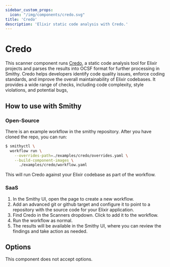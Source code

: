 ```yaml
---
sidebar_custom_props:
  icon: "/img/components/credo.svg"
title: 'Credo'
description: 'Elixir static code analysis with Credo.'
---
```


# Credo

This scanner component runs [Credo](https://github.com/rrrene/credo), a static code analysis tool for Elixir projects and parses the results into OCSF format for further processing in Smithy.
Credo helps developers identify code quality issues, enforce coding standards, and improve the overall maintainability of Elixir codebases.
It provides a wide range of checks, including code complexity, style violations, and potential bugs,

## How to use with Smithy

### Open-Source

There is an example workflow in the smithy repository. After you have cloned the repo, you can run:

```bash
$ smithyctl \
  workflow run \
    --overrides-path=./examples/credo/overrides.yaml \
    --build-component-images \
      ./examples/credo/workflow.yaml
```

This will run Credo against your Elixir codebase as part of the workflow.

### SaaS

1. In the Smithy UI, open the page to create a new workflow.
2. Add an advanced git or github target and configure it to point to a repository with the source code for your Elixir application.
3. Find Credo in the Scanners dropdown. Click to add it to the workflow.
4. Run the workflow as normal.
5. The results will be available in the Smithy UI, where you can review the findings and take action as needed.

## Options

This component does not accept options.